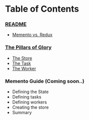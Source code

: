# Table of Contents

### [README](README.md)

* [Memento vs. Redux](memento-vs-redux.md)

### [The Pillars of Glory](introduction/pillars.md)

* [The Store](pillars-of-glory/store.md)
* [The Task](pillars-of-glory/task.md)
* [The Worker](pillars-of-glory/worker.md)

### Memento Guide (Coming soon..)

* Defining the State
* Defining tasks
* Defining workers
* Creating the store
* Summary
